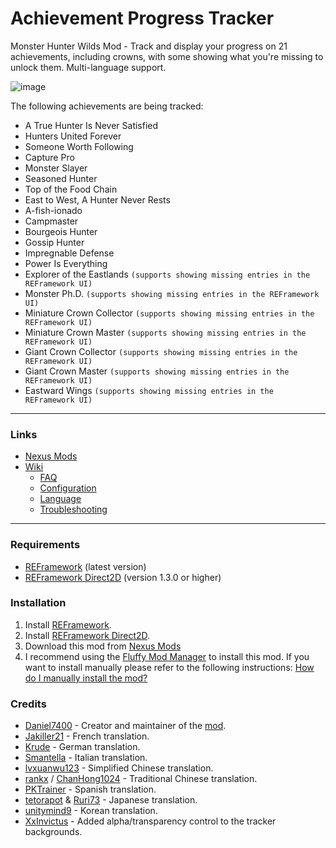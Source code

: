 # Achievement Progress Tracker
Monster Hunter Wilds Mod - Track and display your progress on 21 achievements, including crowns, with some showing what you're missing to unlock them. Multi-language support.

![image](https://github.com/user-attachments/assets/475e3739-71e5-4f93-af63-0e9e9eac4de0)


The following achievements are being tracked:
- A True Hunter Is Never Satisfied
- Hunters United Forever
- Someone Worth Following
- Capture Pro
- Monster Slayer
- Seasoned Hunter
- Top of the Food Chain
- East to West, A Hunter Never Rests
- A-fish-ionado
- Campmaster
- Bourgeois Hunter
- Gossip Hunter
- Impregnable Defense
- Power Is Everything
- Explorer of the Eastlands `(supports showing missing entries in the REFramework UI)`
- Monster Ph.D. `(supports showing missing entries in the REFramework UI)`
- Miniature Crown Collector `(supports showing missing entries in the REFramework UI)`
- Miniature Crown Master `(supports showing missing entries in the REFramework UI)`
- Giant Crown Collector `(supports showing missing entries in the REFramework UI)`
- Giant Crown Master `(supports showing missing entries in the REFramework UI)`
- Eastward Wings `(supports showing missing entries in the REFramework UI)`
    
***

### Links
- [Nexus Mods](https://www.nexusmods.com/monsterhunterwilds/mods/721)
- [Wiki](https://github.com/Daniel7400/MHWS-Achievement-Progress-Tracker/wiki)
  - [FAQ](https://github.com/Daniel7400/MHWS-Achievement-Progress-Tracker/wiki/FAQ)
  - [Configuration](https://github.com/Daniel7400/MHWS-Achievement-Progress-Tracker/wiki/Configuration)
  - [Language](https://github.com/Daniel7400/MHWS-Achievement-Progress-Tracker/wiki/Language)
  - [Troubleshooting](https://github.com/Daniel7400/MHWS-Achievement-Progress-Tracker/wiki/Troubleshooting)

***

### Requirements
- [REFramework](https://www.nexusmods.com/monsterhunterwilds/mods/93) (latest version)
- [REFramework Direct2D](https://www.nexusmods.com/monsterhunterwilds/mods/142) (version 1.3.0 or higher)

### Installation
1. Install [REFramework](https://www.nexusmods.com/monsterhunterwilds/mods/93).
2. Install [REFramework Direct2D](https://www.nexusmods.com/monsterhunterwilds/mods/142).
3. Download this mod from [Nexus Mods](https://www.nexusmods.com/monsterhunterwilds/mods/721)
4. I recommend using the [Fluffy Mod Manager](https://www.nexusmods.com/site/mods/818) to install this mod. If you want to install manually please refer to the following instructions: [How do I manually install the mod?](https://github.com/Daniel7400/MHWS-Achievement-Progress-Tracker/wiki/FAQ#2-how-do-i-manually-install-the-mod)

### Credits
- [Daniel7400](https://github.com/Daniel7400) - Creator and maintainer of the [mod](https://www.nexusmods.com/monsterhunterwilds/mods/721).
- [Jakiller21](https://www.nexusmods.com/users/3156937) - French translation.
- [Krude](https://github.com/Krude) - German translation.
- [Smantella](https://www.nexusmods.com/users/66169141) - Italian translation.
- [lvxuanwu123](https://www.nexusmods.com/users/12784843) - Simplified Chinese translation.
- [rankx](https://www.nexusmods.com/users/77159328) / [ChanHong1024](https://github.com/ChanHong1024) - Traditional Chinese translation.
- [PKTrainer](https://next.nexusmods.com/profile/PKTrainer) - Spanish translation.
- [tetorapot](https://www.nexusmods.com/users/220084629) & [Ruri73](https://www.nexusmods.com/users/71073568) - Japanese translation.
- [unitymind9](https://github.com/unitymind9) - Korean translation.
- [XxInvictus](https://github.com/XxInvictus) - Added alpha/transparency control to the tracker backgrounds.